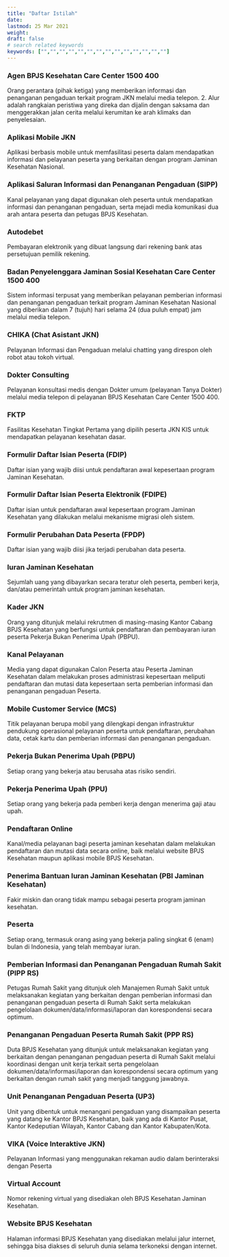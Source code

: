 ```yaml
---
title: "Daftar Istilah"
date: 
lastmod: 25 Mar 2021
weight: 
draft: false
# search related keywords
keywords: ["","","","","","","","","","","","","",""]
---
```


### Agen BPJS Kesehatan Care Center 1500 400

Orang perantara (pihak ketiga) yang memberikan informasi dan penanganan pengaduan terkait program JKN melalui media telepon.
2. Alur adalah rangkaian peristiwa yang direka dan dijalin dengan saksama dan
menggerakkan jalan cerita melalui kerumitan ke arah klimaks dan penyelesaian.

### Aplikasi Mobile JKN

Aplikasi berbasis mobile untuk memfasilitasi peserta dalam mendapatkan informasi dan pelayanan peserta yang berkaitan dengan program Jaminan Kesehatan Nasional.

### Aplikasi Saluran Informasi dan Penanganan Pengaduan (SIPP)

Kanal pelayanan yang dapat digunakan oleh peserta untuk mendapatkan informasi dan penanganan pengaduan, serta mejadi media komunikasi dua arah antara peserta dan
petugas BPJS Kesehatan.

### Autodebet

Pembayaran elektronik yang dibuat langsung dari rekening bank atas persetujuan pemilik rekening.

### Badan Penyelenggara Jaminan Sosial Kesehatan Care Center 1500 400

Sistem informasi terpusat yang memberikan pelayanan pemberian informasi dan penanganan pengaduan terkait program Jaminan Kesehatan Nasional yang diberikan dalam 7
(tujuh) hari selama 24 (dua puluh empat) jam melalui media telepon.

### CHIKA (Chat Asistant JKN)

Pelayanan Informasi dan Pengaduan melalui chatting yang direspon oleh robot atau tokoh virtual.
### Dokter Consulting

Pelayanan konsultasi medis dengan Dokter umum (pelayanan Tanya Dokter) melalui media telepon di pelayanan BPJS Kesehatan Care Center 1500 400.

### FKTP

Fasilitas Kesehatan Tingkat Pertama yang dipilih peserta JKN KIS untuk mendapatkan pelayanan kesehatan dasar.

### Formulir Daftar Isian Peserta (FDIP)

Daftar isian yang wajib diisi untuk pendaftaran awal kepesertaan program Jaminan Kesehatan.

### Formulir Daftar Isian Peserta Elektronik (FDIPE)

Daftar isian untuk pendaftaran awal kepesertaan program Jaminan Kesehatan yang dilakukan melalui mekanisme migrasi oleh sistem.

### Formulir Perubahan Data Peserta (FPDP)

Daftar isian yang wajib diisi jika terjadi perubahan data peserta.

### Iuran Jaminan Kesehatan

Sejumlah uang yang dibayarkan secara teratur oleh peserta, pemberi kerja, dan/atau pemerintah untuk program jaminan kesehatan.

### Kader JKN

Orang yang ditunjuk melalui rekrutmen di masing-masing Kantor Cabang BPJS Kesehatan yang berfungsi untuk pendaftaran dan pembayaran iuran peserta Pekerja Bukan Penerima Upah (PBPU).

### Kanal Pelayanan

Media yang dapat digunakan Calon Peserta atau Peserta Jaminan Kesehatan dalam melakukan proses administrasi kepesertaan meliputi pendaftaran dan mutasi data kepesertaan serta pemberian informasi dan penanganan pengaduan Peserta.

### Mobile Customer Service (MCS)

Titik pelayanan berupa mobil yang dilengkapi dengan infrastruktur pendukung operasional pelayanan peserta untuk pendaftaran, perubahan data, cetak kartu dan pemberian informasi dan penanganan pengaduan.

### Pekerja Bukan Penerima Upah (PBPU)

Setiap orang yang bekerja atau berusaha atas risiko sendiri.

### Pekerja Penerima Upah (PPU)

Setiap orang yang bekerja pada pemberi kerja dengan menerima gaji atau upah.

### Pendaftaran Online

Kanal/media pelayanan bagi peserta jaminan kesehatan dalam melakukan pendaftaran dan mutasi data secara online, baik melalui website BPJS Kesehatan maupun aplikasi mobile BPJS Kesehatan.

### Penerima Bantuan Iuran Jaminan Kesehatan (PBI Jaminan Kesehatan)

Fakir miskin dan orang tidak mampu sebagai peserta program jaminan kesehatan.

### Peserta

Setiap orang, termasuk orang asing yang bekerja paling singkat 6 (enam) bulan di Indonesia, yang telah membayar iuran.

### Pemberian Informasi dan Penanganan Pengaduan Rumah Sakit (PIPP RS)

Petugas Rumah Sakit yang ditunjuk oleh Manajemen Rumah Sakit untuk melaksanakan kegiatan yang berkaitan dengan pemberian informasi dan penanganan pengaduan peserta di Rumah Sakit serta melakukan pengelolaan dokumen/data/informasi/laporan dan korespondensi secara optimum.

### Penanganan Pengaduan Peserta Rumah Sakit (PPP RS)

Duta BPJS Kesehatan yang ditunjuk untuk melaksanakan kegiatan yang berkaitan dengan penanganan pengaduan peserta di Rumah Sakit melalui koordinasi dengan unit kerja
terkait serta pengelolaan dokumen/data/informasi/laporan dan korespondensi secara optimum yang berkaitan dengan rumah sakit yang menjadi tanggung jawabnya.

### Unit Penanganan Pengaduan Peserta (UP3)

Unit yang dibentuk untuk menangani pengaduan yang disampaikan peserta yang datang ke Kantor BPJS Kesehatan, baik yang ada di Kantor Pusat, Kantor Kedeputian Wilayah, Kantor Cabang dan Kantor Kabupaten/Kota.

### VIKA (Voice Interaktive JKN)

Pelayanan Informasi yang menggunakan rekaman audio dalam berinteraksi dengan Peserta

### Virtual Account

Nomor rekening virtual yang disediakan oleh BPJS Kesehatan Jaminan Kesehatan.

### Website BPJS Kesehatan

Halaman informasi BPJS Kesehatan yang disediakan melalui jalur internet, sehingga bisa diakses di seluruh dunia selama terkoneksi dengan internet.